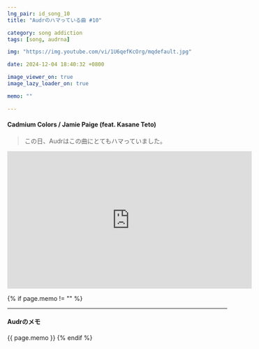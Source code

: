 ```yaml
---
lng_pair: id_song_10
title: "Audrのハマっている曲 #10"

category: song addiction
tags: [song, audrna]

img: "https://img.youtube.com/vi/1U6qefKcOrg/mqdefault.jpg"

date: 2024-12-04 18:40:32 +0800

image_viewer_on: true
image_lazy_loader_on: true

memo: ""

---
```


<!-- outline-start -->
#### Cadmium Colors / Jamie Paige (feat. Kasane Teto)
<!-- outline-end -->

> この日、Audrはこの曲にとてもハマっていました。

<iframe
  width="560"
  height="315"
  src="https://www.youtube.com/embed/1U6qefKcOrg"
  title="YouTube video player"
  frameborder="0"
  allow="accelerometer; clipboard-write; encrypted-media; gyroscope; picture-in-picture; web-share"
  referrerpolicy="strict-origin-when-cross-origin"
  allowfullscreen
  data-align="center"
></iframe>

{% if page.memo != "" %}
<hr>

#### Audrのメモ

{{ page.memo }}
{% endif %}
